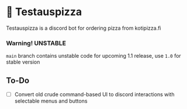 # 🍕 Testauspizza
Testauspizza is a discord bot for ordering pizza from kotipizza.fi

### Warning! UNSTABLE
`main` branch contains unstable code for upcoming 1.1 release, use `1.0` for stable version

## To-Do

- [ ] Convert old crude command-based UI to discord interactions with selectable menus and buttons 
